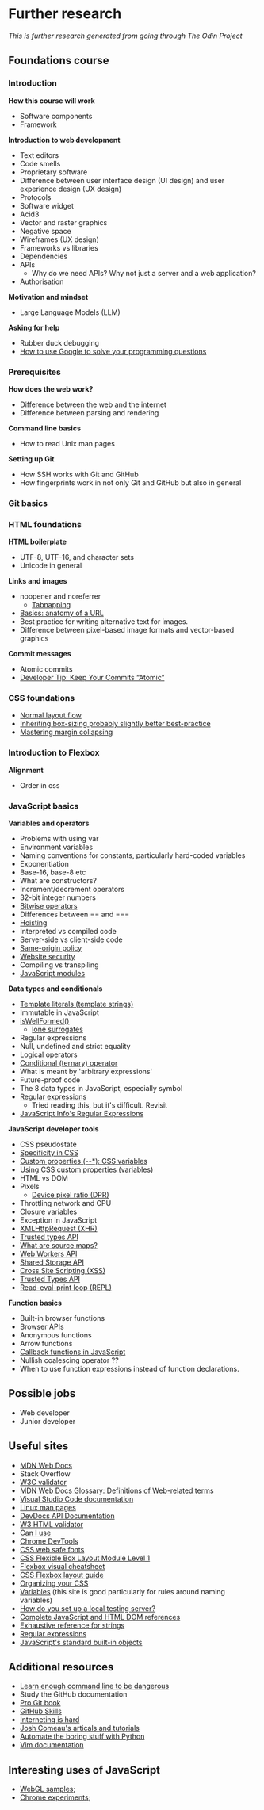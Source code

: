 # Further research
*This is further research generated from going through The Odin Project*

## Foundations course

### Introduction
**How this course will work**
- Software components
- Framework

**Introduction to web development**
- Text editors
- Code smells
- Proprietary software
- Difference between user interface design (UI design) and user experience design (UX design)
- Protocols
- Software widget
- Acid3
- Vector and raster graphics
- Negative space
- Wireframes (UX design)
- Frameworks vs libraries
- Dependencies
- APIs
    - Why do we need APIs? Why not just a server and a web application?
- Authorisation

**Motivation and mindset**
- Large Language Models (LLM)

**Asking for help**
- Rubber duck debugging
- [How to use Google to solve your programming questions](https://old.codinginflow.com/google-programming-questions)

### Prerequisites

**How does the web work?**
- Difference between the web and the internet
- Difference between parsing and rendering

**Command line basics**
- How to read Unix man pages

**Setting up Git**
- How SSH works with Git and GitHub
- How fingerprints work in not only Git and GitHub but also in general

### Git basics

### HTML foundations
**HTML boilerplate**
- UTF-8, UTF-16, and character sets
- Unicode in general

**Links and images**
- noopener and noreferrer
    - [Tabnapping](https://owasp.org/www-community/attacks/Reverse_Tabnabbing)
- [Basics: anatomy of a URL](https://developer.mozilla.org/en-US/docs/Learn_web_development/Howto/Web_mechanics/What_is_a_URL#basics_anatomy_of_a_url)
- Best practice for writing alternative text for images.
- Difference between pixel-based image formats and vector-based graphics

**Commit messages**
- Atomic commits
- [Developer Tip: Keep Your Commits “Atomic”](https://www.freshconsulting.com/insights/blog/atomic-commits/)


### CSS foundations
- [Normal layout flow](https://developer.mozilla.org/en-US/docs/Learn_web_development/Core/CSS_layout/Introduction#normal_layout_flow)
- [Inheriting box-sizing probably slightly better best-practice](https://css-tricks.com/inheriting-box-sizing-probably-slightly-better-best-practice/)
- [Mastering margin collapsing](https://developer.mozilla.org/en-US/docs/Web/CSS/CSS_box_model/Mastering_margin_collapsing)


### Introduction to Flexbox
**Alignment**
- Order in css


### JavaScript basics
**Variables and operators**
- Problems with using var
- Environment variables
- Naming conventions for constants, particularly hard-coded variables
- Exponentiation 
- Base-16, base-8 etc
- What are constructors?
- Increment/decrement operators
- 32-bit integer numbers
- [Bitwise operators](https://developer.mozilla.org/en-US/docs/Web/JavaScript/Guide/Expressions_and_operators#bitwise_operators)
- Differences between == and ===
- [Hoisting](https://developer.mozilla.org/en-US/docs/Glossary/Hoisting)
- Interpreted vs compiled code
- Server-side vs client-side code
- [Same-origin policy](https://developer.mozilla.org/en-US/docs/Web/Security/Same-origin_policy)
- [Website security](https://developer.mozilla.org/en-US/docs/Learn_web_development/Extensions/Server-side/First_steps/Website_security)
- Compiling vs transpiling
- [JavaScript modules](https://developer.mozilla.org/en-US/docs/Web/JavaScript/Guide/Modules)

**Data types and conditionals**
- [Template literals (template strings)](https://developer.mozilla.org/en-US/docs/Web/JavaScript/Reference/Template_literals)
- Immutable in JavaScript
- [isWellFormed()](https://developer.mozilla.org/en-US/docs/Web/JavaScript/Reference/Global_Objects/String/isWellFormed)
    - [lone surrogates](https://developer.mozilla.org/en-US/docs/Web/JavaScript/Reference/Global_Objects/String#utf-16_characters_unicode_code_points_and_grapheme_clusters)
- Regular expressions
- Null, undefined and strict equality
- Logical operators
- [Conditional (ternary) operator](https://developer.mozilla.org/en-US/docs/Web/JavaScript/Reference/Operators/Conditional_operator)
- What is meant by 'arbitrary expressions'
- Future-proof code
- The 8 data types in JavaScript, especially symbol
- [Regular expressions](https://developer.mozilla.org/en-US/docs/Web/JavaScript/Guide/Regular_expressions#writing_a_regular_expression_pattern)
    - Tried reading this, but it's difficult. Revisit
- [JavaScript Info's Regular Expressions](https://javascript.info/regular-expressions)

**JavaScript developer tools**
- CSS pseudostate
- [Specificity in CSS](https://developer.mozilla.org/en-US/docs/Web/CSS/CSS_cascade/Specificity)
- [Custom properties (--*): CSS variables](https://developer.mozilla.org/en-US/docs/Web/CSS/--*)
- [Using CSS custom properties (variables)](http://developer.mozilla.org/en-US/docs/Web/CSS/CSS_cascading_variables/Using_CSS_custom_properties)
- HTML vs DOM
- Pixels
    - [Device pixel ratio (DPR)](https://developer.mozilla.org/en-US/docs/Web/API/Window/devicePixelRatio)
- Throttling network and CPU
- Closure variables
- Exception in JavaScript
- [XMLHttpRequest (XHR)](https://developer.mozilla.org/en-US/docs/Web/API/XMLHttpRequest)
- [Trusted types API](https://developer.mozilla.org/en-US/docs/Web/API/Trusted_Types_API)
- [What are source maps?](https://web.dev/articles/source-maps)
- [Web Workers API](https://developer.mozilla.org/en-US/docs/Web/API/Web_Workers_API#worker_types)
- [Shared Storage API](https://privacysandbox.google.com/private-advertising/shared-storage#how-does-shared-storage-work)
- [Cross Site Scripting (XSS)](https://owasp.org/www-community/attacks/xss/)
- [Trusted Types API](https://developer.mozilla.org/en-US/docs/Web/API/Trusted_Types_API)
- [Read-eval-print loop (REPL)](https://en.wikipedia.org/wiki/Read%E2%80%93eval%E2%80%93print_loop)

**Function basics**
- Built-in browser functions
- Browser APIs
- Anonymous functions
- Arrow functions
- [Callback functions in JavaScript](https://www.impressivewebs.com/callback-functions-javascript/)
- Nullish coalescing operator ??
- When to use function expressions instead of function declarations.


## Possible jobs
- Web developer
- Junior developer


## Useful sites
- [MDN Web Docs](https://developer.mozilla.org/en-US/)
- Stack Overflow
- [W3C validator](https://validator.w3.org/)
- [MDN Web Docs Glossary: Definitions of Web-related terms](https://developer.mozilla.org/en-US/docs/Glossary)
- [Visual Studio Code documentation](https://code.visualstudio.com/docs)
- [Linux man pages](https://linux.die.net/man/)
- [DevDocs API Documentation](https://devdocs.io/)
- [W3 HTML validator](https://validator.w3.org/#validate_by_input)
- [Can I use](https://caniuse.com/)
- [Chrome DevTools](https://developer.chrome.com/docs/devtools/)
- [CSS web safe fonts](https://www.w3schools.com/cssref/css_websafe_fonts.php)
- [CSS Flexible Box Layout Module Level 1](https://www.w3.org/TR/css-flexbox-1/)
- [Flexbox visual cheatsheet](https://flexbox.malven.co/)
- [CSS Flexbox layout guide](https://css-tricks.com/snippets/css/a-guide-to-flexbox/)
- [Organizing your CSS](https://developer.mozilla.org/en-US/docs/Learn_web_development/Core/Styling_basics/Organizing)
- [Variables](https://javascript.info/variables) (this site is good particularly for rules around naming variables)
- [How do you set up a local testing server?](https://developer.mozilla.org/en-US/docs/Learn_web_development/Howto/Tools_and_setup/set_up_a_local_testing_server)
- [Complete JavaScript and HTML DOM references](https://www.w3schools.com/jsref/default.asp)
- [Exhaustive reference for strings](https://developer.mozilla.org/en-US/docs/Web/JavaScript/Reference/Global_Objects/String)
- [Regular expressions](https://developer.mozilla.org/en-US/docs/Web/JavaScript/Reference/Regular_expressions#specifications)
- [JavaScript's standard built-in objects](https://developer.mozilla.org/en-US/docs/Web/JavaScript/Reference/Global_Objects)


## Additional resources
- [Learn enough command line to be dangerous](https://www.learnenough.com/command-line-tutorial)
- Study the GitHub documentation
- [Pro Git book](https://git-scm.com/book/en/v2)
- [GitHub Skills](https://skills.github.com/)
- [Interneting is hard](https://internetingishard.netlify.app/)
- [Josh Comeau's articals and tutorials](https://www.joshwcomeau.com/)
- [Automate the boring stuff with Python](https://automatetheboringstuff.com/)
- [Vim documentation](https://www.vim.org/docs.php)


## Interesting uses of JavaScript
- [WebGL samples](https://webglsamples.org/);
- [Chrome experiments](https://experiments.withgoogle.com/collection/chrome);


